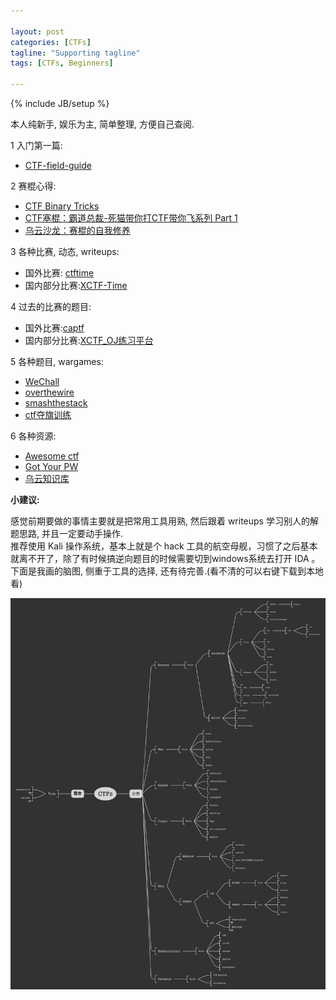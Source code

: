 ```yaml
---

layout: post
categories: [CTFs]
tagline: "Supporting tagline"
tags: [CTFs, Beginners]

---
```

{% include JB/setup %}

本人纯新手, 娱乐为主, 简单整理, 方便自己查阅.  

1 入门第一篇:  

  + [CTF-field-guide](http://blog.idf.cn/2015/02/ctf-field-guide/)

2 赛棍心得:  

  + [CTF Binary Tricks](http://www.programlife.net/ctf-binary-tricks.html)
  + [CTF塞棍：霸道总裁-死猫带你打CTF带你飞系列 Part 1](http://bobao.360.cn/ctf/learning/131.html)
  + [乌云沙龙：赛棍的自我修养](http://bobao.360.cn/learning/detail/196.html)

3  各种比赛, 动态, writeups:  

  + 国外比赛: [ctftime](https://ctftime.org/)
  + 国内部分比赛:[XCTF-Time](https://time.xctf.org.cn)

4 过去的比赛的题目:  

  + 国外比赛:[captf](http://captf.com/)
  + 国内部分比赛:[XCTF_OJ练习平台](http://oj.xctf.org.cn)

5 各种题目, wargames:  

  + [WeChall](http://www.wechall.net/)
  + [overthewire](http://overthewire.org/wargames/)
  + [smashthestack](http://io.smashthestack.org/)
  + [ctf夺旗训练](http://www.simplexue.com/ctf/index)

6 各种资源:  

  + [Awesome ctf](https://github.com/apsdehal/awesome-ctf)
  + [Got Your PW](https://gotyour.pw)
  + [乌云知识库](http://drops.wooyun.org)

**小建议:**

感觉前期要做的事情主要就是把常用工具用熟, 然后跟着 writeups 学习别人的解题思路, 并且一定要动手操作.  
推荐使用 Kali 操作系统，基本上就是个 hack 工具的航空母舰，习惯了之后基本就离不开了，除了有时候搞逆向题目的时候需要切到windows系统去打开 IDA 。
下面是我画的脑图, 侧重于工具的选择, 还有待完善.(看不清的可以右键下载到本地看)

<img src="/image/2015_10_19_CTFs.png" alt="" title=" CTFs 脑图" width="800" />
